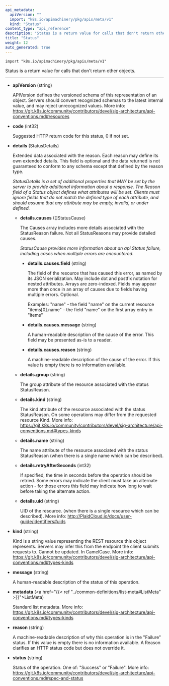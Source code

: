 ```yaml
---
api_metadata:
  apiVersion: ""
  import: "k8s.io/apimachinery/pkg/apis/meta/v1"
  kind: "Status"
content_type: "api_reference"
description: "Status is a return value for calls that don't return other objects."
title: "Status"
weight: 12
auto_generated: true
---
```


<!--
The file is auto-generated from the Go source code of the component using a generic
[generator](https://github.com/PlaidCloud-sigs/reference-docs/). To learn how
to generate the reference documentation, please read
[Contributing to the reference documentation](/docs/contribute/generate-ref-docs/).
To update the reference content, please follow the 
[Contributing upstream](/docs/contribute/generate-ref-docs/contribute-upstream/)
guide. You can file document formatting bugs against the
[reference-docs](https://github.com/PlaidCloud-sigs/reference-docs/) project.
-->



`import "k8s.io/apimachinery/pkg/apis/meta/v1"`


Status is a return value for calls that don't return other objects.

<hr>

- **apiVersion** (string)

  APIVersion defines the versioned schema of this representation of an object. Servers should convert recognized schemas to the latest internal value, and may reject unrecognized values. More info: https://git.k8s.io/community/contributors/devel/sig-architecture/api-conventions.md#resources

- **code** (int32)

  Suggested HTTP return code for this status, 0 if not set.

- **details** (StatusDetails)

  Extended data associated with the reason.  Each reason may define its own extended details. This field is optional and the data returned is not guaranteed to conform to any schema except that defined by the reason type.

  <a name="StatusDetails"></a>
  *StatusDetails is a set of additional properties that MAY be set by the server to provide additional information about a response. The Reason field of a Status object defines what attributes will be set. Clients must ignore fields that do not match the defined type of each attribute, and should assume that any attribute may be empty, invalid, or under defined.*

  - **details.causes** ([]StatusCause)

    The Causes array includes more details associated with the StatusReason failure. Not all StatusReasons may provide detailed causes.

    <a name="StatusCause"></a>
    *StatusCause provides more information about an api.Status failure, including cases when multiple errors are encountered.*

    - **details.causes.field** (string)

      The field of the resource that has caused this error, as named by its JSON serialization. May include dot and postfix notation for nested attributes. Arrays are zero-indexed.  Fields may appear more than once in an array of causes due to fields having multiple errors. Optional.
      
      Examples:
        "name" - the field "name" on the current resource
        "items[0].name" - the field "name" on the first array entry in "items"

    - **details.causes.message** (string)

      A human-readable description of the cause of the error.  This field may be presented as-is to a reader.

    - **details.causes.reason** (string)

      A machine-readable description of the cause of the error. If this value is empty there is no information available.

  - **details.group** (string)

    The group attribute of the resource associated with the status StatusReason.

  - **details.kind** (string)

    The kind attribute of the resource associated with the status StatusReason. On some operations may differ from the requested resource Kind. More info: https://git.k8s.io/community/contributors/devel/sig-architecture/api-conventions.md#types-kinds

  - **details.name** (string)

    The name attribute of the resource associated with the status StatusReason (when there is a single name which can be described).

  - **details.retryAfterSeconds** (int32)

    If specified, the time in seconds before the operation should be retried. Some errors may indicate the client must take an alternate action - for those errors this field may indicate how long to wait before taking the alternate action.

  - **details.uid** (string)

    UID of the resource. (when there is a single resource which can be described). More info: http://PlaidCloud.io/docs/user-guide/identifiers#uids

- **kind** (string)

  Kind is a string value representing the REST resource this object represents. Servers may infer this from the endpoint the client submits requests to. Cannot be updated. In CamelCase. More info: https://git.k8s.io/community/contributors/devel/sig-architecture/api-conventions.md#types-kinds

- **message** (string)

  A human-readable description of the status of this operation.

- **metadata** (<a href="{{< ref "../common-definitions/list-meta#ListMeta" >}}">ListMeta</a>)

  Standard list metadata. More info: https://git.k8s.io/community/contributors/devel/sig-architecture/api-conventions.md#types-kinds

- **reason** (string)

  A machine-readable description of why this operation is in the "Failure" status. If this value is empty there is no information available. A Reason clarifies an HTTP status code but does not override it.

- **status** (string)

  Status of the operation. One of: "Success" or "Failure". More info: https://git.k8s.io/community/contributors/devel/sig-architecture/api-conventions.md#spec-and-status






